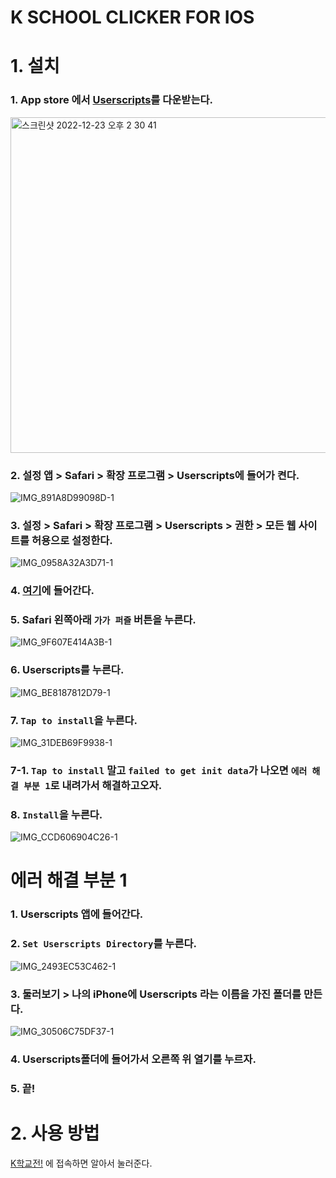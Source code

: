 # K SCHOOL CLICKER FOR IOS

# 1. 설치

### 1. App store 에서 [Userscripts](https://apps.apple.com/kr/app/userscripts/id1463298887)를 다운받는다.
 
<img width="537" alt="스크린샷 2022-12-23 오후 2 30 41" src="https://user-images.githubusercontent.com/62917247/209277001-3ab4a78f-8cfd-4f8b-94f8-f292f58397ec.png">

### 2. 설정 앱 > Safari > 확장 프로그램 > Userscripts에 들어가 켠다.

![IMG_891A8D99098D-1](https://user-images.githubusercontent.com/62917247/209277349-4a9463bc-78ae-4544-9936-3606f81e25c3.jpeg)

### 3. 설정  > Safari > 확장 프로그램 > Userscripts > 권한 > 모든 웹 사이트를 허용으로 설정한다.

![IMG_0958A32A3D71-1](https://user-images.githubusercontent.com/62917247/209277282-cf769c71-1e47-4a0d-8a19-489818b41e0b.jpeg)

### 4. [여기](https://greasyfork.org/scripts/457029-korea-school-clicker-mobile-for-ios/code/Korea%20School%20Clicker%20Mobile%20for%20IOS.user.js)에 들어간다.

### 5. Safari 왼쪽아래 `가가 퍼즐` 버튼을 누른다.

![IMG_9F607E414A3B-1](https://user-images.githubusercontent.com/62917247/209277608-b61798e8-9261-44d1-ac85-de069b028d3e.jpeg)

### 6. Userscripts를 누른다.

![IMG_BE8187812D79-1](https://user-images.githubusercontent.com/62917247/209277665-b98854ad-80bd-4d20-b518-727773ab11fc.jpeg)

### 7. `Tap to install`을 누른다.

![IMG_31DEB69F9938-1](https://user-images.githubusercontent.com/62917247/209277946-2831ad32-b2e8-4774-99bb-ab9058b11207.jpeg)

### 7-1. `Tap to install` 말고 `failed to get init data`가 나오면 `에러 해결 부분 1`로 내려가서 해결하고오자.

### 8. `Install`을 누른다.

![IMG_CCD606904C26-1](https://user-images.githubusercontent.com/62917247/209278007-577a280a-0af6-41c1-9601-82bb02d96584.jpeg)

# 에러 해결 부분 1

### 1. Userscripts 앱에 들어간다.

### 2. `Set Userscripts Directory`를 누른다.

![IMG_2493EC53C462-1](https://user-images.githubusercontent.com/62917247/209278268-b8ac0586-4999-42dd-80f1-b35a4fe0c828.jpeg)

### 3. 둘러보기 > 나의 iPhone에 Userscripts 라는 이름을 가진 폴더를 만든다.

![IMG_30506C75DF37-1](https://user-images.githubusercontent.com/62917247/209278389-7d790151-3014-4098-a62d-4082163eee19.jpeg)

### 4. Userscripts폴더에 들어가서 오른쪽 위 열기를 누르자.

### 5. 끝!

# 2. 사용 방법

[K학교전!](https://kschoolclick.netlify.app/) 에 접속하면 알아서 눌러준다.
